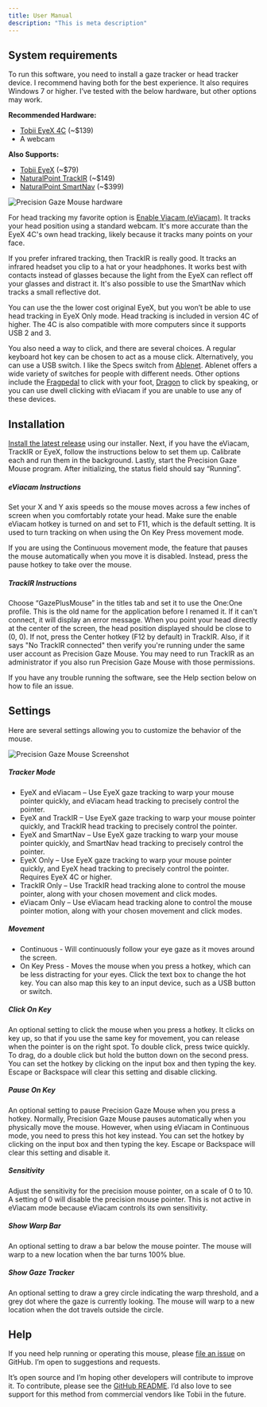 ```yaml
---
title: User Manual
description: "This is meta description"
---
```


## System requirements

To run this software, you need to install a gaze tracker or head tracker device. I recommend having both for the best experience. It also requires Windows 7 or higher. I’ve tested with the below hardware, but other options may work.

**Recommended Hardware:**

* [Tobii EyeX 4C](https://tobiigaming.com/products/#peripherals) (~$139)
* A webcam

**Also Supports:**

* [Tobii EyeX](https://help.tobii.com/hc/en-us/articles/212814329-What-s-the-difference-between-Tobii-Eye-Tracker-4C-and-Tobii-EyeX-) (~$79)
* [NaturalPoint TrackIR](https://www.naturalpoint.com/trackir/) (~$149)
* [NaturalPoint SmartNav](https://www.naturalpoint.com/smartnav/) (~$399)

![Precision Gaze Mouse hardware](../images/Precision%20Gaze%20Mouse%20hardware.jpg)

For head tracking my favorite option is [Enable Viacam (eViacam)](http://eviacam.crea-si.com/). It tracks your head position using a standard webcam. It's more accurate than the EyeX 4C's own head tracking, likely because it tracks many points on your face.

If you prefer infrared tracking, then TrackIR is really good. It tracks an infrared headset you clip to a hat or your headphones. It works best with contacts instead of glasses because the light from the EyeX can reflect off your glasses and distract it. It's also possible to use the SmartNav which tracks a small reflective dot.

You can use the the lower cost original EyeX, but you won’t be able to use head tracking in EyeX Only mode. Head tracking is included in version 4C of higher. The 4C is also compatible with more computers since it supports USB 2 and 3.

You also need a way to click, and there are several choices. A regular keyboard hot key can be chosen to act as a mouse click. Alternatively, you can use a USB switch. I like the Specs switch from [Ablenet]( https://www.ablenetinc.com/technology/switches/). Ablenet offers a wide variety of switches for people with different needs. Other options include the [Fragpedal](http://www.gamingmouse.com/gaming/fragpedal/dual/) to click with your foot, [Dragon](https://www.nuance.com/dragon/business-solutions/dragon-professional-individual.html) to click by speaking, or you can use dwell clicking with eViacam if you are unable to use any of these devices.

## Installation

[Install the latest release](install/publish.htm) using our installer. Next, if you have the eViacam, TrackIR or EyeX, follow the instructions below to set them up. Calibrate each and run them in the background. Lastly, start the Precision Gaze Mouse program. After initializing, the status field should say “Running”.

##### eViacam Instructions

Set your X and Y axis speeds so the mouse moves across a few inches of screen when you comfortably rotate your head. Make sure the enable eViacam hotkey is turned on and set to F11, which is the default setting. It is used to turn tracking on when using the On Key Press movement mode.

If you are using the Continuous movement mode, the feature that pauses the mouse automatically when you move it is disabled. Instead, press the pause hotkey to take over the mouse.

##### TrackIR Instructions

Choose “GazePlusMouse” in the titles tab and set it to use the One:One profile. This is the old name for the application before I renamed it. If it can't connect, it will display an error message. When you point your head directly at the center of the screen, the head position displayed should be close to (0, 0). If not, press the Center hotkey (F12 by default) in TrackIR. Also, if it says "No TrackIR connected" then verify you're running under the same user account as Precision Gaze Mouse. You may need to run TrackIR as an administrator if you also run Precision Gaze Mouse with those permissions.

If you have any trouble running the software, see the Help section below on how to file an issue.

## Settings
Here are several settings allowing you to customize the behavior of the mouse. 

![Precision Gaze Mouse Screenshot](../images/Precision%20Gaze%20Mouse%20Screenshot.png)

##### Tracker Mode

* EyeX and eViacam – Use EyeX gaze tracking to warp your mouse pointer quickly, and eViacam head tracking to precisely control the pointer.
* EyeX and TrackIR – Use EyeX gaze tracking to warp your mouse pointer quickly, and TrackIR head tracking to precisely control the pointer.
* EyeX and SmartNav – Use EyeX gaze tracking to warp your mouse pointer quickly, and SmartNav head tracking to precisely control the pointer.
* EyeX Only – Use EyeX gaze tracking to warp your mouse pointer quickly, and EyeX head tracking to precisely control the pointer. Requires EyeX 4C or higher.
* TrackIR Only – Use TrackIR head tracking alone to control the mouse pointer, along with your chosen movement and click modes.
* eViacam Only – Use eViacam head tracking alone to control the mouse pointer motion, along with your chosen movement and click modes.

##### Movement

* Continuous - Will continuously follow your eye gaze as it moves around the screen.
* On Key Press - Moves the mouse when you press a hotkey, which can be less distracting for your eyes. Click the text box to change the hot key. You can also map this key to an input device, such as a USB button or switch.

##### Click On Key

An optional setting to click the mouse when you press a hotkey. It clicks on key up, so that if you use the same key for movement, you can release when the pointer is on the right spot. To double click, press twice quickly. To drag, do a double click but hold the button down on the second press. You can set the hotkey by clicking on the input box and then typing the key. Escape or Backspace will clear this setting and disable clicking.

##### Pause On Key

An optional setting to pause Precision Gaze Mouse when you press a hotkey. Normally, Precision Gaze Mouse pauses automatically when you physically move the mouse. However, when using eViacam in Continuous mode, you need to press this hot key instead. You can set the hotkey by clicking on the input box and then typing the key. Escape or Backspace will clear this setting and disable it. 

##### Sensitivity

Adjust the sensitivity for the precision mouse pointer, on a scale of 0 to 10. A setting of 0 will disable the precision mouse pointer. This is not active in eViacam mode because eViacam controls its own sensitivity.

##### Show Warp Bar

An optional setting to draw a bar below the mouse pointer. The mouse will warp to a new location when the bar turns 100% blue. 

##### Show Gaze Tracker

An optional setting to draw a grey circle indicating the warp threshold, and a grey dot where the gaze is currently looking. The mouse will warp to a new location when the dot travels outside the circle.

## Help
If you need help running or operating this mouse, please [file an issue]( https://github.com/PrecisionGazeMouse/PrecisionGazeMouse/issues) on GitHub. I’m open to suggestions and requests. 

It’s open source and I’m hoping other developers will contribute to improve it. To contribute, please see the [GitHub README](https://github.com/PrecisionGazeMouse/PrecisionGazeMouse). I’d also love to see support for this method from commercial vendors like Tobii in the future.
